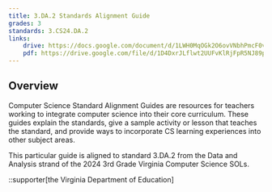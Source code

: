 ```yaml
---
title: 3.DA.2 Standards Alignment Guide
grades: 3
standards: 3.CS24.DA.2
links:
    drive: https://docs.google.com/document/d/1LWH0MqOGk2O6ovVNbhPmcF0vJuC83KHoB6y58LlDMIQ/edit?usp=drive_link
    pdf: https://drive.google.com/file/d/1D4DxrJLflwt2UUFvKlRjFpR5NJ89pJzq/view?usp=drive_link
---
```


## Overview

Computer Science Standard Alignment Guides are resources for teachers working to integrate computer science into their core curriculum. These guides explain the standards, give a sample activity or lesson that teaches the standard, and provide ways to incorporate CS learning experiences into other subject areas. 

This particular guide is aligned to standard 3.DA.2 from the Data and Analysis strand of the 2024 3rd Grade Virginia Computer Science SOLs.

::supporter[the Virginia Department of Education]